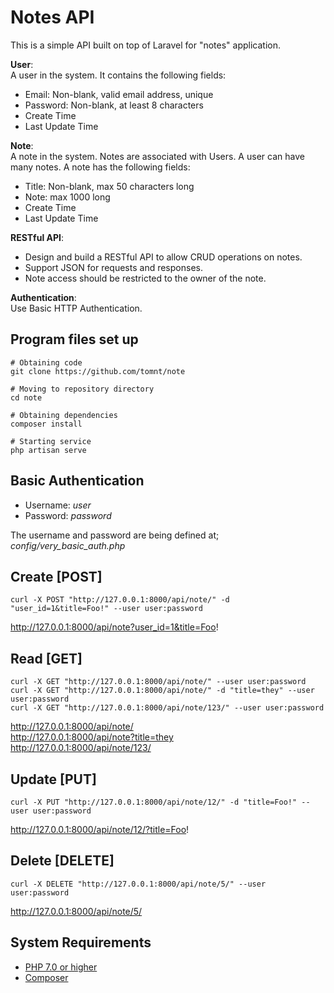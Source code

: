 # Notes API
This is a simple API built on top of Laravel for "notes" application.

<b>User</b>:<br>
A user in the system. It contains the following fields:
 - Email: Non-blank, valid email address, unique
 - Password: Non-blank, at least 8 characters
 - Create Time
 - Last Update Time

<b>Note</b>:<br>
A note in the system. Notes are associated with Users. A user can have many notes. A note has the following fields:
 - Title: Non-blank, max 50 characters long
 - Note: max 1000 long
 - Create Time
 - Last Update Time

<b>RESTful API</b>:<br>
 - Design and build a RESTful API to allow CRUD operations on notes. 
 - Support JSON for requests and responses. 
 - Note access should be restricted to the owner of the note.

<b>Authentication</b>:<br>
Use Basic HTTP Authentication.

## Program files set up
```
# Obtaining code
git clone https://github.com/tomnt/note

# Moving to repository directory
cd note

# Obtaining dependencies
composer install

# Starting service
php artisan serve
```

## Basic Authentication
 - Username:  <i>user</i>
 - Password:  <i>password</i>

The username and password are being defined at;<br>
<i>config/very_basic_auth.php</i>

## Create [POST]
```
curl -X POST "http://127.0.0.1:8000/api/note/" -d "user_id=1&title=Foo!" --user user:password
```
http://127.0.0.1:8000/api/note?user_id=1&title=Foo!

## Read [GET]
```
curl -X GET "http://127.0.0.1:8000/api/note/" --user user:password
curl -X GET "http://127.0.0.1:8000/api/note/" -d "title=they" --user user:password
curl -X GET "http://127.0.0.1:8000/api/note/123/" --user user:password
```
http://127.0.0.1:8000/api/note/<br>
http://127.0.0.1:8000/api/note?title=they<br>
http://127.0.0.1:8000/api/note/123/<br>

## Update [PUT]
```
curl -X PUT "http://127.0.0.1:8000/api/note/12/" -d "title=Foo!" --user user:password
```
http://127.0.0.1:8000/api/note/12/?title=Foo!

## Delete [DELETE]
```
curl -X DELETE "http://127.0.0.1:8000/api/note/5/" --user user:password
```
http://127.0.0.1:8000/api/note/5/

## System Requirements
- [PHP 7.0 or higher](https://www.php.net/downloads.php)
- [Composer](https://getcomposer.org/download/)
